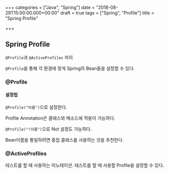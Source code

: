 +++
categories = ["Java", "Spring"]
date = "2018-08-29T15:00:00.000+00:00"
draft = true
tags = ["Spring", "Profile"]
title = "Spring Profile"

+++
## Spring Profile

`@Profile`과 `@ActiveProfiles` 차이

`@Profile`을 통해 각 환경에 맞게 Spring의 Bean들을 설정할 수 있다.

### @Profile

#### 설정법

`@Profile("이름")`으로 설정한다.

Profile Annotation은 클래스와 메소드에 적용이 가능하다. 

`@Profile("!이름")`으로 Not 설정도 가능하다.

Bean이름을 통일하려면 중첩 클래스를 사용하는 것을 추천한다.

### @ActiveProfiles

테스트를 할 때 사용하는 어노테이션. 테스트를 할 때 사용할 Profile을 설정할 수 있다.